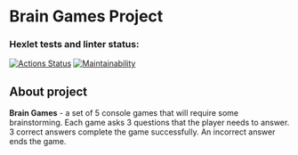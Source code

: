 # Brain Games Project

### Hexlet tests and linter status:
[![Actions Status](https://github.com/magarshak/frontend-project-44/actions/workflows/hexlet-check.yml/badge.svg)](https://github.com/magarshak/frontend-project-44/actions) [![Maintainability](https://api.codeclimate.com/v1/badges/4adba62c404a5d10651a/maintainability)](https://codeclimate.com/github/magarshak/frontend-project-44/maintainability)

## About project
__Brain Games__ - a set of 5 console games that will require some brainstorming. Each game asks 3 questions that the player needs to answer. 3 correct answers complete the game successfully. An incorrect answer ends the game.